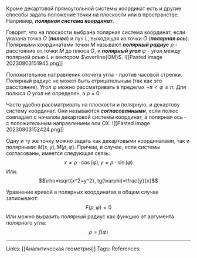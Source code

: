 Кроме декартовой прямоугольной системы координат есть и другие способы задать положение точки на плоскости или в пространстве. Например, ***полярная система координат***. 

Говорят, что на плоскости выбрана полярная система координат, если указана точка $O$ (***полюс***) и луч $L$, выходящая из точки $O$ (***полярная ось***). 
Полярными координатами точки $M$ называют ***полярный радиус*** $\rho$ - расстояние от точки $M$ до плюса $O$, и ***полярный угол*** $\varphi$ - угол между полярной осью $L$ и вектором $\overline{OM}$. 
![[Pasted image 20230803151945.png]]

Положительное направления отсчета угла - против часовой стрелки. Полярный радиус не может быть отрицательным (так как это расстояние). Угол $\varphi$ можно рассматривать в пределах $-\pi < \varphi \le \pi$. Для полюса $O$ угол не определен, а $\rho$ = 0. 

Часто удобно рассматривать на плоскости и полярную, и декартову систему координат. Они называются ***согласованными***, если полюс совпадает с началом декартовой системы координат, а полярная ось - с положительным направлением оси $OX$. 
![[Pasted image 20230803152424.png]]

Одну и ту же точку можно задать как декартовыми координатами, так и полярными: $M(x,y), M(\rho, \varphi)$. Причем, в случае, если системы согласованы, имеется следующая связь:
$$x=\rho \cdot \cos(\varphi), y=\rho \cdot \sin(\varphi)$$
Или:
$$\rho=\sqrt{x^2+y^2}, tg(\varphi)=\frac{y}{x}$$

Уравнение кривой в полярных координатах в общем случае записывают:
$$F(\rho, \varphi)=0$$
Или можно выразить полярный радиус как функцию от аргумента полярного угла:
$$\rho=f(\varphi)$$

___
Links: [[Аналитическая геометрия]] 
Tags:
References: